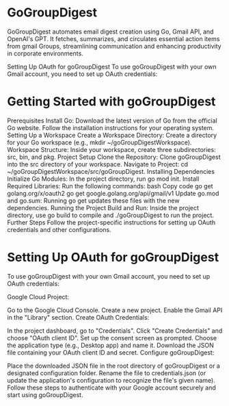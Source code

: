 # GoGroupDigest
GoGroupDigest automates email digest creation using Go, Gmail API, and OpenAI's GPT. It fetches, summarizes, and circulates essential action items from gmail Groups, streamlining communication and enhancing productivity in corporate environments.

Setting Up OAuth for goGroupDigest
To use goGroupDigest with your own Gmail account, you need to set up OAuth credentials:

# Getting Started with goGroupDigest
Prerequisites
Install Go: Download the latest version of Go from the official Go website. Follow the installation instructions for your operating system.
Setting Up a Workspace
Create a Workspace Directory: Create a directory for your Go workspace (e.g., mkdir ~/goGroupDigestWorkspace).
Workspace Structure: Inside your workspace, create three subdirectories: src, bin, and pkg.
Project Setup
Clone the Repository: Clone goGroupDigest into the src directory of your workspace.
Navigate to Project: cd ~/goGroupDigestWorkspace/src/goGroupDigest.
Installing Dependencies
Initialize Go Modules: In the project directory, run go mod init.
Install Required Libraries: Run the following commands:
bash
Copy code
go get golang.org/x/oauth2
go get google.golang.org/api/gmail/v1
Update go.mod and go.sum: Running go get updates these files with the new dependencies.
Running the Project
Build and Run: Inside the project directory, use go build to compile and ./goGroupDigest to run the project.
Further Steps
Follow the project-specific instructions for setting up OAuth credentials and other configurations.


# Setting Up OAuth for goGroupDigest
To use goGroupDigest with your own Gmail account, you need to set up OAuth credentials:

Google Cloud Project:

Go to the Google Cloud Console.
Create a new project.
Enable the Gmail API in the "Library" section.
Create OAuth Credentials:

In the project dashboard, go to "Credentials".
Click "Create Credentials" and choose "OAuth client ID".
Set up the consent screen as prompted.
Choose the application type (e.g., Desktop app) and name it.
Download the JSON file containing your OAuth client ID and secret.
Configure goGroupDigest:

Place the downloaded JSON file in the root directory of goGroupDigest or a designated configuration folder.
Rename the file to credentials.json (or update the application's configuration to recognize the file's given name).
Follow these steps to authenticate with your Google account securely and start using goGroupDigest.
